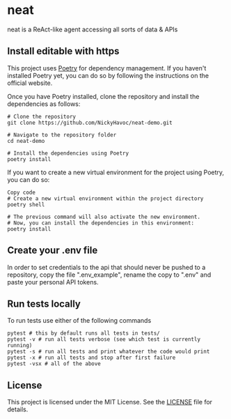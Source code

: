 # neat

neat is a ReAct-like agent accessing all sorts of data & APIs


## Install editable with https

This project uses [Poetry](https://python-poetry.org/) for dependency management. If you haven't installed Poetry yet, you can do so by following the instructions on the official website.

Once you have Poetry installed, clone the repository and install the dependencies as follows:

```console
# Clone the repository
git clone https://github.com/NickyHavoc/neat-demo.git

# Navigate to the repository folder
cd neat-demo

# Install the dependencies using Poetry
poetry install
```

If you want to create a new virtual environment for the project using Poetry, you can do so:

```
Copy code
# Create a new virtual environment within the project directory
poetry shell

# The previous command will also activate the new environment. 
# Now, you can install the dependencies in this environment:
poetry install
```

## Create your .env file

In order to set credentials to the api that should never be pushed to a repository, copy the file ".env_example", rename the copy to ".env" and paste your personal API tokens.
## Run tests locally

To run tests use either of the following commands

```console
pytest # this by default runs all tests in tests/
pytest -v # run all tests verbose (see which test is currently running)
pytest -s # run all tests and print whatever the code would print
pytest -x # run all tests and stop after first failure
pytest -vsx # all of the above
```

## License

This project is licensed under the MIT License. See the [LICENSE](LICENSE) file for details.
